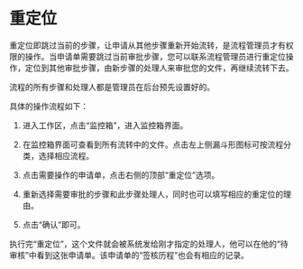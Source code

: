# 重定位
重定位即跳过当前的步骤，让申请从其他步骤重新开始流转，是流程管理员才有权限的操作。当申请单需要跳过当前审批步骤，您可以联系流程管理员进行重定位操作，定位到其他审批步骤，由新步骤的处理人来审批您的文件，再继续流转下去。

流程的所有步骤和处理人都是管理员在后台预先设置好的。

具体的操作流程如下：

1. 进入工作区，点击“监控箱”，进入监控箱界面。

2. 在监控箱界面可查看到所有流转中的文件。点击左上侧漏斗形图标可按流程分类，选择相应流程。

3. 点击需要操作的申请单，点击右侧的顶部“重定位”选项。

4. 重新选择需要审批的步骤和此步骤处理人，同时也可以填写相应的重定位的理由。

5. 点击“确认”即可。

执行完“重定位”，这个文件就会被系统发给刚才指定的处理人，他可以在他的“待审核”中看到这张申请单。该申请单的“签核历程”也会有相应的记录。
